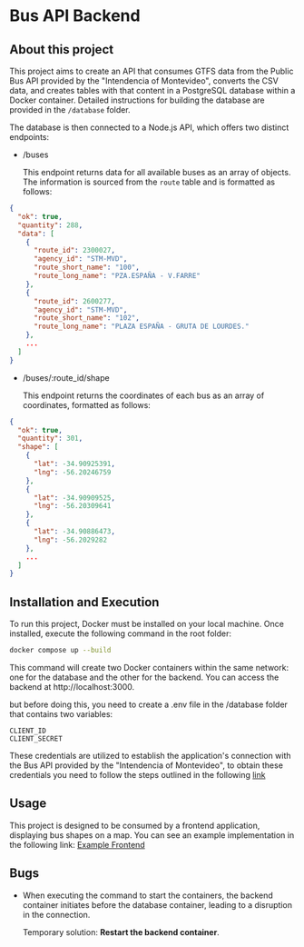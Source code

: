 # Bus API Backend

## About this project

This project aims to create an API that consumes GTFS data from the Public Bus API provided by the "Intendencia of Montevideo", converts the CSV data, and creates tables with that content in a PostgreSQL database within a Docker container.
Detailed instructions for building the database are provided in the `/database` folder.

The database is then connected to a Node.js API, which offers two distinct endpoints:

- /buses

  This endpoint returns data for all available buses as an array of objects. The information is sourced from the `route` table and is formatted as follows:

```json
{
  "ok": true,
  "quantity": 288,
  "data": [
    {
      "route_id": 2300027,
      "agency_id": "STM-MVD",
      "route_short_name": "100",
      "route_long_name": "PZA.ESPAÑA - V.FARRE"
    },
    {
      "route_id": 2600277,
      "agency_id": "STM-MVD",
      "route_short_name": "102",
      "route_long_name": "PLAZA ESPAÑA - GRUTA DE LOURDES."
    },
    ...
  ]
}
```
- /buses/:route_id/shape

  This endpoint returns the coordinates of each bus as an array of coordinates, formatted as follows:

```json
{
  "ok": true,
  "quantity": 301,
  "shape": [
    {
      "lat": -34.90925391,
      "lng": -56.20246759
    },
    {
      "lat": -34.90909525,
      "lng": -56.20309641
    },
    {
      "lat": -34.90886473,
      "lng": -56.2029282
    },
    ...
  ]
}
```
## Installation and Execution
To run this project, Docker must be installed on your local machine. Once installed, execute the following command in the root folder:

```sh
docker compose up --build
```

This command will create two Docker containers within the same network: one for the database and the other for the backend. You can access the backend at http://localhost:3000.

but before doing this, you need to create a .env file in the /database folder that contains two variables:

```.env
CLIENT_ID
CLIENT_SECRET
```

These credentials are utilized to establish the application's connection with the Bus API provided by the "Intendencia of Montevideo", to obtain these credentials you need to follow the steps outlined in the following [link](https://api.montevideo.gub.uy/)

## Usage

This project is designed to be consumed by a frontend application, displaying bus shapes on a map. You can see an example implementation in the following link: [Example Frontend](https://github.com/Facusan2016/BusRoutesFrontend)

## Bugs


- When executing the command to start the containers, the backend container initiates before the database container, leading to a disruption in the connection.

  Temporary solution: **Restart the backend container**.

